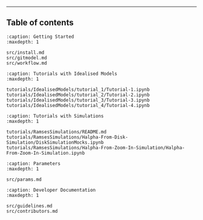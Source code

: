 ```{include} ../README.md
```

---

## Table of contents

```{toctree}
:caption: Getting Started
:maxdepth: 1

src/install.md
src/gitmodel.md
src/workflow.md
```

```{toctree}
:caption: Tutorials with Idealised Models
:maxdepth: 1

tutorials/IdealisedModels/tutorial_1/Tutorial-1.ipynb
tutorials/IdealisedModels/tutorial_2/Tutorial-2.ipynb
tutorials/IdealisedModels/tutorial_3/Tutorial-3.ipynb
tutorials/IdealisedModels/tutorial_4/Tutorial-4.ipynb
```

```{toctree}
:caption: Tutorials with Simulations
:maxdepth: 1

tutorials/RamsesSimulations/README.md
tutorials/RamsesSimulations/Halpha-From-Disk-Simulation/DiskSimulationMocks.ipynb
tutorials/RamsesSimulations/Halpha-From-Zoom-In-Simulation/Halpha-From-Zoom-In-Simulation.ipynb
```

```{toctree}
:caption: Parameters
:maxdepth: 1

src/params.md

```

```{toctree}
:caption: Developer Documentation
:maxdepth: 1

src/guidelines.md
src/contributors.md

```

